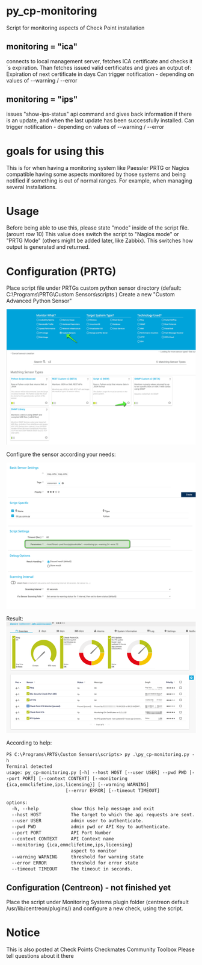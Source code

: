 # py_cp-monitoring
Script for monitoring aspects of Check Point installation

## monitoring = "ica" 

connects to local management server, fetches ICA certificate and checks it´s expiration. Than fetches issued valid certificates and gives an output of:
Expiration of next certificate in days
Can trigger notification - depending on values of --warning / --error

## monitoring = "ips" 

issues "show-ips-status" api command and gives back information if there is an update, and when the last update has been successfully installed.
Can trigger notification - depending on values of --warning / --error

# goals for using this

This is for when having a monitoring system like Paessler PRTG or Nagios compatible having some aspects monitored by those systems and being notified if something is out of normal ranges. For example, when managing several Installations.

# Usage

Before being able to use this, please state "mode" inside of the script file. (arount row 10) This value does switch the script to "Nagios mode" or "PRTG Mode" (others might be added later, like Zabbix). This switches how output is generated and returned.


# Configuration (PRTG)

Place script file under PRTGs custom python sensor directory (default: C:\Programs\PRTG\Custom Sensors\scripts )
Create a new "Custom Advanced Python Sensor"

![exe sensor - create](prtg_exesensor.png)

Configure the sensor according your needs:

![exe sensor - config](prtg_configure.png)

Result:
![exe sensor - result](prtg_result.png)

According to help:
```
PS C:\Programs\PRTG\Custom Sensors\scripts> py .\py_cp-monitoring.py -h
Terminal detected
usage: py_cp-monitoring.py [-h] --host HOST [--user USER] --pwd PWD [--port PORT] [--context CONTEXT] [--monitoring {ica,emmclifetime,ips,licensing}] [--warning WARNING]
                      [--error ERROR] [--timeout TIMEOUT]

options:
  -h, --help            show this help message and exit
  --host HOST           The target to which the api requests are sent.
  --user USER           admin user to authenticate.
  --pwd PWD             admin pwd or API Key to authenticate.
  --port PORT           API Port Number
  --context CONTEXT     API Context name
  --monitoring {ica,emmclifetime,ips,licensing}
                        aspect to monitor
  --warning WARNING     threshold for warning state
  --error ERROR         threshold for error state
  --timeout TIMEOUT     The timeout in seconds.
```

## Configuration (Centreon) - not finished yet

Place the script under Monitoring Systems plugin folder (centreon default /usr/lib/centreon/plugins/) and configure a new check, using the script.

# Notice
This is also posted at Check Points Checkmates Community Toolbox
Please tell questions about it there
